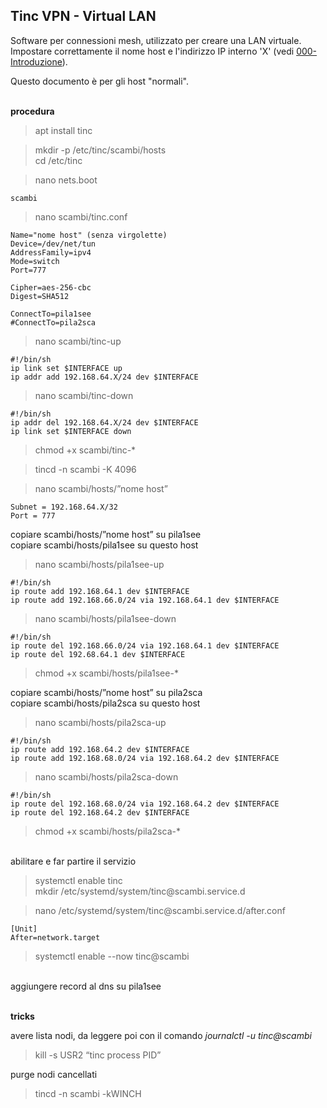## Tinc VPN - Virtual LAN

Software per connessioni mesh, utilizzato per creare una LAN virtuale.  
Impostare correttamente il nome host e l'indirizzo IP interno 'X' (vedi [000-Introduzione](000-Introduzione.md)).

Questo documento è per gli host "normali".

<br/> **procedura**

>apt install tinc

>mkdir -p /etc/tinc/scambi/hosts  
>cd /etc/tinc

>nano nets.boot

    scambi  

>nano scambi/tinc.conf  

    Name="nome host" (senza virgolette)
    Device=/dev/net/tun
    AddressFamily=ipv4
    Mode=switch
    Port=777

    Cipher=aes-256-cbc
    Digest=SHA512

    ConnectTo=pila1see
    #ConnectTo=pila2sca

>nano scambi/tinc-up

    #!/bin/sh
    ip link set $INTERFACE up
    ip addr add 192.168.64.X/24 dev $INTERFACE

>nano scambi/tinc-down

    #!/bin/sh
    ip addr del 192.168.64.X/24 dev $INTERFACE
    ip link set $INTERFACE down

>chmod +x scambi/tinc-*

>tincd -n scambi -K 4096

>nano scambi/hosts/”nome host”

    Subnet = 192.168.64.X/32
    Port = 777

copiare scambi/hosts/”nome host” su pila1see  
copiare scambi/hosts/pila1see su questo host

>nano scambi/hosts/pila1see-up

    #!/bin/sh
    ip route add 192.168.64.1 dev $INTERFACE
    ip route add 192.168.66.0/24 via 192.168.64.1 dev $INTERFACE

>nano scambi/hosts/pila1see-down

    #!/bin/sh
    ip route del 192.168.66.0/24 via 192.168.64.1 dev $INTERFACE
    ip route del 192.68.64.1 dev $INTERFACE

>chmod +x scambi/hosts/pila1see-*

copiare scambi/hosts/”nome host” su pila2sca  
copiare scambi/hosts/pila2sca su questo host

>nano scambi/hosts/pila2sca-up

    #!/bin/sh
    ip route add 192.168.64.2 dev $INTERFACE
    ip route add 192.168.68.0/24 via 192.168.64.2 dev $INTERFACE

>nano scambi/hosts/pila2sca-down

    #!/bin/sh
    ip route del 192.168.68.0/24 via 192.168.64.2 dev $INTERFACE
    ip route del 192.168.64.2 dev $INTERFACE

>chmod +x scambi/hosts/pila2sca-*


<br/> abilitare e far partire il servizio

>systemctl enable tinc  
>mkdir /etc/systemd/system/tinc\@scambi.service.d  

>nano /etc/systemd/system/tinc\@scambi.service.d/after.conf

    [Unit]
    After=network.target

>systemctl enable --now tinc@scambi

<br/> aggiungere record al dns su pila1see

<br/> **tricks**

avere lista nodi, da leggere poi con il comando *journalctl -u tinc@scambi*

>kill -s USR2 “tinc process PID”

purge nodi cancellati
>tincd -n scambi -kWINCH
